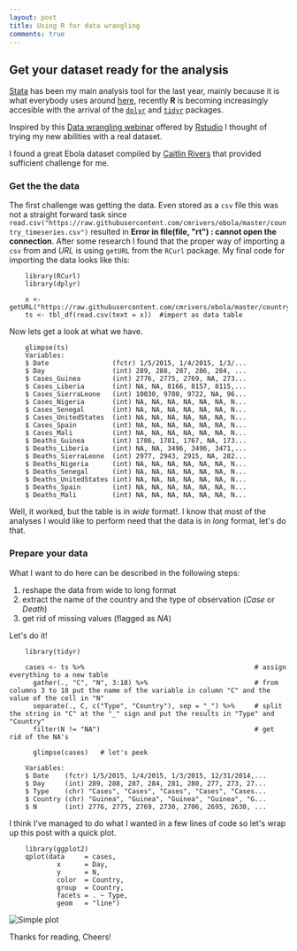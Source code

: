 ```yaml
---
layout: post
title: Using R for data wrangling
comments: true
---
```

## Get your dataset ready for the analysis

[Stata](www.stata.com) has been my main analysis tool for the last year, mainly because it is what everybody uses around [here](http://healthmgt.upei.ca/), recently **R** is becoming increasingly accesible with the arrival of the [`dplyr`](http://cran.rstudio.com/web/packages/dplyr/vignettes/introduction.html) and [`tidyr`](http://cran.r-project.org/web/packages/tidyr/vignettes/tidy-data.html) packages.

Inspired by this [Data wrangling webinar](https://github.com/rstudio/webinars/blob/master/2015-01/wrangling-webinar.pdf) offered by [Rstudio](www.rstudio.com) I thought of trying my new abilities with a real dataset.

I found a great Ebola dataset compiled by [Caitlin Rivers](https://github.com/cmrivers/ebola) that provided sufficient challenge for me.

### Get the the data

The first challenge was getting the data. Even stored as a `csv` file this was not a straight forward task since `read.csv("https://raw.githubusercontent.com/cmrivers/ebola/master/country_timeseries.csv")`  resulted in **Error in file(file, "rt") : cannot open the connection**. After some research I found that the proper way of importing a `csv` from and *URL* is using `getURL` from the `RCurl` package. My final code for importing the data looks like this:

```
	library(RCurl)
	library(dplyr)

	x <- getURL("https://raw.githubusercontent.com/cmrivers/ebola/master/country_timeseries.csv")  
	ts <- tbl_df(read.csv(text = x))  #import as data table
```
Now lets get a look at what we have.
	
```
	glimpse(ts)
	Variables:
	$ Date                (fctr) 1/5/2015, 1/4/2015, 1/3/...
	$ Day                 (int) 289, 288, 287, 286, 284, ...
	$ Cases_Guinea        (int) 2776, 2775, 2769, NA, 273...
	$ Cases_Liberia       (int) NA, NA, 8166, 8157, 8115,...
	$ Cases_SierraLeone   (int) 10030, 9780, 9722, NA, 96...
	$ Cases_Nigeria       (int) NA, NA, NA, NA, NA, NA, N...
	$ Cases_Senegal       (int) NA, NA, NA, NA, NA, NA, N...
	$ Cases_UnitedStates  (int) NA, NA, NA, NA, NA, NA, N...
	$ Cases_Spain         (int) NA, NA, NA, NA, NA, NA, N...
	$ Cases_Mali          (int) NA, NA, NA, NA, NA, NA, N...
	$ Deaths_Guinea       (int) 1786, 1781, 1767, NA, 173...
	$ Deaths_Liberia      (int) NA, NA, 3496, 3496, 3471,...
	$ Deaths_SierraLeone  (int) 2977, 2943, 2915, NA, 282...
	$ Deaths_Nigeria      (int) NA, NA, NA, NA, NA, NA, N...
	$ Deaths_Senegal      (int) NA, NA, NA, NA, NA, NA, N...
	$ Deaths_UnitedStates (int) NA, NA, NA, NA, NA, NA, N...
	$ Deaths_Spain        (int) NA, NA, NA, NA, NA, NA, N...
	$ Deaths_Mali         (int) NA, NA, NA, NA, NA, NA, N...
```

Well, it worked, but the table is in *wide* format!. I know that most of the analyses I would like to perform need that the data is in *long* format, let's do that.

### Prepare your data

What I want to do here can be described in the following steps:  
	
1. reshape the data from wide to long format
2. extract the name of the country and the type of observation (*Case* or *Death*)
3. get rid of missing values (flagged as *NA*)

Let's do it!

```
	library(tidyr)

	cases <- ts %>%                                           # assign everything to a new table                     
	  gather(., "C", "N", 3:18) %>%                           # from columns 3 to 18 put the name of the variable in column "C" and the value of the cell in "N"
	  separate(., C, c("Type", "Country"), sep = "_") %>%     # split the string in "C" at the "_" sign and put the results in "Type" and "Country" 
	  filter(N != "NA")                                       # get rid of the NA's
	  
	  glimpse(cases)   # let's peek

	Variables:
	$ Date    (fctr) 1/5/2015, 1/4/2015, 1/3/2015, 12/31/2014,...
	$ Day     (int) 289, 288, 287, 284, 281, 280, 277, 273, 27...
	$ Type    (chr) "Cases", "Cases", "Cases", "Cases", "Cases...
	$ Country (chr) "Guinea", "Guinea", "Guinea", "Guinea", "G...
	$ N       (int) 2776, 2775, 2769, 2730, 2706, 2695, 2630, ...
```
I think I've managed to do what I wanted in a few lines of code so let's wrap up this post with a quick plot.

```
	library(ggplot2)
	qplot(data     = cases,
	        x      = Day,
	        y      = N,
	        color  = Country,
	        group  = Country,
	        facets = . ~ Type,
	        geom   = "line")
```
![Simple plot](https://dl.dropboxusercontent.com/u/128600/Screenshot%202015-01-23%2014.45.15.png)

Thanks for reading, Cheers!

